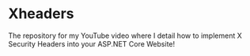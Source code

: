 # Xheaders

The repository for my YouTube video where I detail how to implement X Security Headers into your ASP.NET Core Website!

